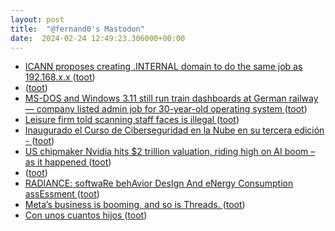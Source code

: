 ```yaml
---
layout: post
title:  "@fernand0's Mastodon"
date:  2024-02-24 12:49:23.306000+00:00
---
```

*  [ICANN proposes creating .INTERNAL domain to do the same job as 192.168.x.x ](https://www.theregister.com/2024/01/29/icann_internal_tld) ([toot](https://mastodon.social/@fernand0/111986538139229396))
*  [ ](https://mastodon.social/users/fernand0/statuses/111986365984771160/activity) ([toot](https://mastodon.social/users/fernand0/statuses/111986365984771160/activity))
*  [MS-DOS and Windows 3.11 still run train dashboards at German railway — company listed admin job for 30-year-old operating system ](https://www.tomshardware.com/software/windows/ms-dos-and-windows-311-still-run-train-dashboards-at-german-railway-company-listed-admin-job-for-30-year-old-operating-syste) ([toot](https://mastodon.social/@fernand0/111986123135852959))
*  [Leisure firm told scanning staff faces is illegal ](https://www.bbc.com/news/technology-6837425) ([toot](https://mastodon.social/@fernand0/111986035951149401))
*  [Inaugurado el Curso de Ciberseguridad en la Nube en su tercera edición -  ](https://www.huesca.es/-/inaugurado-el-curso-de-ciberseguridad-en-la-nube-en-su-tercera-edicio) ([toot](https://mastodon.social/@fernand0/111985783910933269))
*  [US chipmaker Nvidia hits $2 trillion valuation, riding high on AI boom – as it happened ](https://www.theguardian.com/business/live/2024/feb/23/average-annual-fuel-bill-fall-12-1690-price-cap-6m-households-trapped-fuel-poverty-business-liv) ([toot](https://mastodon.social/@fernand0/111984143240838751))
*  [ ](https://mastodon.social/@tuneintodetuned) ([toot](https://mastodon.social/@fernand0/111983260807975871))
*  [RADIANCE: softwaRe behAvior DesIgn And eNergy Consumption assEssment   ](https://webdiis.unizar.es/~silarri/prot/RADIANCE/) ([toot](https://mastodon.social/@fernand0/111982281536603560))
*  [Meta’s business is booming, and so is Threads. ](https://www.theverge.com/2024/2/1/24058645/metas-business-is-booming-and-so-is-thread) ([toot](https://mastodon.social/@fernand0/111982042273878203))
*  [Con unos cuantos hijos ](https://avecesunafoto.wordpress.com/2024/02/23/con-unos-cuantos-hijos) ([toot](https://mastodon.social/@fernand0/111981792412159669))
